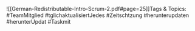
![[German-Redistributable-Intro-Scrum-2.pdf#page=25]]Tags & Topics:
   #TeamMitglied
   #tglichaktualisiertJedes
   #Zeitschtzung
   #herunterupdaten
   #herunterUpdat
   #Taskmit
